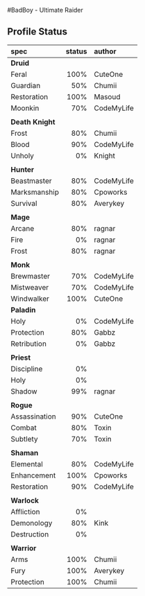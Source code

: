 #BadBoy - Ultimate Raider

## Profile Status

|spec |status|author|
|:----|------:|:-------|
|**Druid**|||
|Feral|100%|CuteOne|
|Guardian|50%|Chumii |
|Restoration|100%|Masoud |
|Moonkin|70%|CodeMyLife|
||||
| **Death Knight** |  |  |
|Frost|80%|Chumii |
|Blood|90%|CodeMyLife |
|Unholy|0%|Knight|
||||
| **Hunter** |  |  |
|Beastmaster|80%|CodeMyLife |
|Marksmanship|80%|Cpoworks |
|Survival|80%|Averykey |
||||
| **Mage** |  |  |
|Arcane|80%|ragnar |
|Fire|0%|ragnar |
|Frost|80%|ragnar |
||||
| **Monk** |  |  |
|Brewmaster|70%|CodeMyLife |
|Mistweaver|70%|CodeMyLife |
|Windwalker|100%|CuteOne |
| **Paladin**  |  |  |
|Holy|0%|CodeMyLife |
|Protection|80%|Gabbz |
|Retribution|0%|Gabbz |
||||
| **Priest**  |  |  |
|Discipline|0%||
|Holy|0%||
|Shadow|99%|ragnar|
||||
| **Rogue**  |  |  |
|Assassination|90%|CuteOne |
|Combat|80%|Toxin |
|Subtlety|70%|Toxin |
||||
| **Shaman** |  |  |
|Elemental|80%|CodeMyLife |
|Enhancement|100%|Cpoworks |
|Restoration|90%|CodeMyLife|
||||
| **Warlock**  |  |  |
|Affliction|0%||
|Demonology|80%|Kink |
|Destruction|0%||
||||
| **Warrior**  |  |  |
|Arms|100%|Chumii |
|Fury|100%|Averykey |
|Protection|100%|Chumii |


